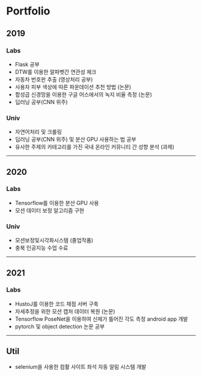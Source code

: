 # Portfolio

## 2019
### Labs
* Flask 공부
* DTW를 이용한 알파벳간 연관성 체크
* 자동차 번호판 추출 (영상처리 공부)
* 사용자 피부 색상에 따른 파운데이션 추천 방법 (논문)
* 합성곱 신경망을 이용한 구글 어스에서의 녹지 비율 측정 (논문)
* 딥러닝 공부(CNN 위주)

### Univ
* 자연어처리 및 크롤링 
* 딥러닝 공부(CNN 위주) 및 분산 GPU 사용하는 법 공부
* 유사한 주제의 카테고리를 가진 국내 온라인 커뮤니티 간 성향 분석 (과제)

***

## 2020
### Labs
* Tensorflow를 이용한 분산 GPU 사용
* 모션 데이터 보정 알고리즘 구현

### Univ
* 모션보정및시각화시스템 (졸업작품)
* 충북 인공지능 수업 수료

***

## 2021
### Labs
* HustoJ를 이용한 코드 채점 서버 구축
* 자세추정을 위한 모션 캡처 데이터 복원 (논문)
* Tensorflow PoseNet을 이용하여 신체가 틀어진 각도 측정 android app 개발
* pytorch 및 object detection 논문 공부

***

## Util
* selenium을 사용한 컴활 사이트 좌석 자동 알림 시스템 개발
